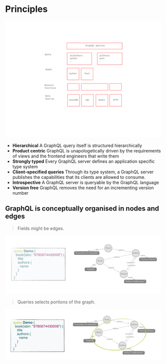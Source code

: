 # Principles

![GraphQL Runtime Structure](runtime-structure.png)

- **Hierarchical** A GraphQL query itself is structured hierarchically
- **Product centric** GraphQL is unapologetically driven by the requirements of views and the frontend engineers that write them
- **Strongly typed** Every GraphQL server defines an application specific type system
- **Client‐specified queries** Through its type system, a GraphQL server publishes the capabilities that its clients are allowed to consume.
- **Introspective** A GraphQL server is queryable by the GraphQL language
- **Version free** GraphQL removes the need for an incrementing version number

## GraphQL is conceptually organised in nodes and edges

> Fields might be edges.

![Nodes and Edges](nodes-and-edges.png)

> Queries selects portions of the graph.

![](portions-of-graph.png)

